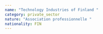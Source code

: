 ```yaml
---
name: "Technology Industries of Finland "
category: private_sector
nature: "Association professionnelle "
nationality: FIN
---
```

    